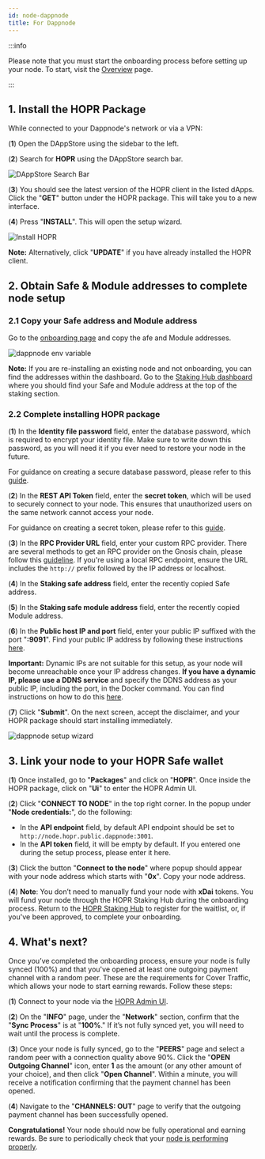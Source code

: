```yaml
---
id: node-dappnode
title: For Dappnode
---
```


:::info

Please note that you must start the onboarding process before setting up your node. To start, visit the [Overview](./run-a-node-overview.md) page.

:::

## 1. Install the HOPR Package

While connected to your Dappnode's network or via a VPN:

(**1**) Open the DAppStore using the sidebar to the left.

(**2**) Search for **HOPR** using the DAppStore search bar.

![DAppStore Search Bar](/img/node/Search-HOPR-Dappstore.png)

(**3**) You should see the latest version of the HOPR client in the listed dApps. Click the "**GET**" button under the HOPR package. This will take you to a new interface.

(**4**) Press "**INSTALL**". This will open the setup wizard.

![Install HOPR](/img/node/dappnode-hopr-package-view.png)

**Note:** Alternatively, click "**UPDATE**" if you have already installed the HOPR client.

## 2. Obtain Safe & Module addresses to complete node setup

### 2.1 Copy your Safe address and Module address

Go to the [onboarding page](https://hub.hoprnet.org/staking/onboarding) and copy the afe and Module addresses.

![dappnode env variable](/img/node/dappnode-env-variables-3.png)

**Note:** If you are re-installing an existing node and not onboarding, you can find the addresses within the dashboard. Go to the [Staking Hub dashboard](https://hub.hoprnet.org/staking/dashboard) where you should find your Safe and Module address at the top of the staking section.

### 2.2 Complete installing HOPR package

(**1**) In the **Identity file password** field, enter the database password, which is required to encrypt your identity file. Make sure to write down this password, as you will need it if you ever need to restore your node in the future.

For guidance on creating a secure database password, please refer to this [guide](./frequently-asked-questions.md#how-do-i-create-a-secure-password-for-the-secret-token-and-database-password).

(**2**) In the **REST API Token** field, enter the **secret token**, which will be used to securely connect to your node. This ensures that unauthorized users on the same network cannot access your node.

For guidance on creating a secret token, please refer to this [guide](./frequently-asked-questions.md#how-do-i-create-a-secure-password-for-the-secret-token-and-database-password).

(**3**) In the **RPC Provider URL** field, enter your custom RPC provider. There are several methods to get an RPC provider on the Gnosis chain, please follow this [guideline](./custom-rpc-provider.md). If you're using a local RPC endpoint, ensure the URL includes the `http://` prefix followed by the IP address or localhost.

(**4**) In the **Staking safe address** field, enter the recently copied Safe address.

(**5**) In the **Staking safe module address** field, enter the recently copied Module address.

(**6**) In the **Public host IP and port** field, enter your public IP suffixed with the port "**:9091**". Find your public IP address by following these instructions [here](./frequently-asked-questions#how-do-i-find-my-public-ip-address).

**Important:** Dynamic IPs are not suitable for this setup, as your node will become unreachable once your IP address changes. **If you have a dynamic IP, please use a DDNS service** and specify the DDNS address as your public IP, including the port, in the Docker command. You can find instructions on how to do this [here](./frequently-asked-questions#how-to-use-dynamic-dns).

(**7**) Click "**Submit**". On the next screen, accept the disclaimer, and your HOPR package should start installing immediately.

![dappnode setup wizard](/img/node/dappnode-hopr-package-install-phase.jpg)

## 3. Link your node to your HOPR Safe wallet

(**1**) Once installed, go to "**Packages**" and click on "**HOPR**". Once inside the HOPR package, click on "**Ui**" to enter the HOPR Admin UI.

(**2**) Click "**CONNECT TO NODE**" in the top right corner. In the popup under "**Node credentials:**", do the following:

- In the **API endpoint** field, by default API endpoint should be set to `http://node.hopr.public.dappnode:3001`.
- In the **API token** field, it will be empty by default. If you entered one during the setup process, please enter it here.

(**3**) Click the button "**Connect to the node**" where popup should appear with your node address which starts with "**0x**". Copy your node address.

(**4**) **Note**: You don’t need to manually fund your node with **xDai** tokens. You will fund your node through the HOPR Staking Hub during the onboarding process. Return to the [HOPR Staking Hub](https://hub.hoprnet.org) to register for the waitlist, or, if you've been approved, to complete your onboarding.

## 4. What's next?

Once you’ve completed the onboarding process, ensure your node is fully synced (100%) and that you've opened at least one outgoing payment channel with a random peer. These are the requirements for Cover Traffic, which allows your node to start earning rewards. Follow these steps:

(**1**) Connect to your node via the [HOPR Admin UI](./node-management-admin-ui.md#access-the-hopr-admin-ui).

(**2**) On the "**INFO**" page, under the "**Network**" section, confirm that the "**Sync Process**" is at "**100%**." If it’s not fully synced yet, you will need to wait until the process is complete.

(**3**) Once your node is fully synced, go to the "**PEERS**" page and select a random peer with a connection quality above 90%. Click the "**OPEN Outgoing Channel**" icon, enter **1** as the amount (or any other amount of your choice), and then click "**Open Channel**". Within a minute, you will receive a notification confirming that the payment channel has been opened.

(**4**) Navigate to the "**CHANNELS: OUT**" page to verify that the outgoing payment channel has been successfully opened.

**Congratulations!** Your node should now be fully operational and earning rewards. Be sure to periodically check that your [node is performing properly](./troubleshooting.md#how-to-check-if-my-node-is-performing-normally).